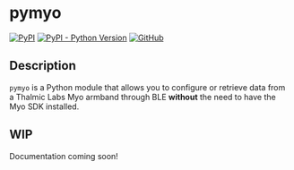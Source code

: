 pymyo
=====

[![PyPI](https://img.shields.io/pypi/v/pymyo)](https://pypi.org/project/pymyo/)
[![PyPI - Python Version](https://img.shields.io/pypi/pyversions/pymyo)](https://pypi.org/project/pymyo/)
[![GitHub](https://img.shields.io/github/license/Crimson-Crow/pymyo)]((https://github.com/Crimson-Crow/pymyo/blob/main/LICENSE.txt))

Description
-----------

`pymyo` is a Python module that allows you to configure or retrieve data from a Thalmic Labs Myo armband through BLE **without** the need to have the Myo SDK installed.

WIP
---
Documentation coming soon!
